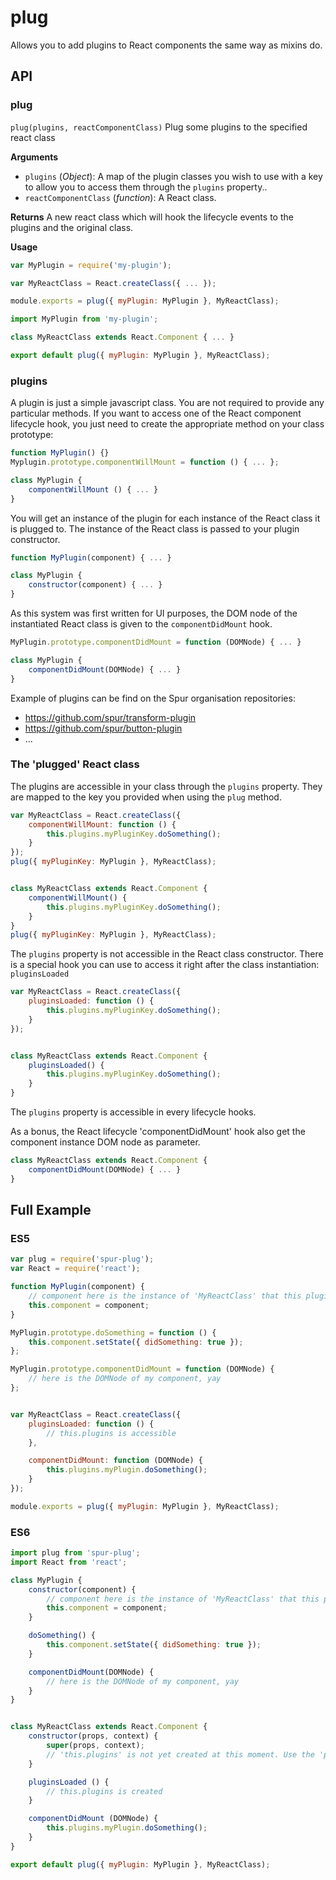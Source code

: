 # plug
Allows you to add plugins to React components the same way as mixins do.

## API
### plug
`plug(plugins, reactComponentClass)`
Plug some plugins to the specified react class

**Arguments**
- `plugins` (*Object*): A map of the plugin classes you wish to use with a key to allow you to access them through the `plugins` property..
- `reactComponentClass` (*function*): A React class.

**Returns**
A new react class which will hook the lifecycle events to the plugins and the original class.

**Usage**
```javascript
var MyPlugin = require('my-plugin');

var MyReactClass = React.createClass({ ... });

module.exports = plug({ myPlugin: MyPlugin }, MyReactClass);
```

```javascript
import MyPlugin from 'my-plugin';

class MyReactClass extends React.Component { ... }

export default plug({ myPlugin: MyPlugin }, MyReactClass);
```



### plugins
A plugin is just a simple javascript class. You are not required to provide any particular methods. If you want to access one of the
React component lifecycle hook, you just need to create the appropriate method on your class prototype:
```javascript
function MyPlugin() {}
Myplugin.prototype.componentWillMount = function () { ... };

class MyPlugin {
	componentWillMount () { ... }
}
```


You will get an instance of the plugin for each instance of the React class it is plugged to. The instance of the React class is 
passed to your plugin constructor.
```javascript
function MyPlugin(component) { ... }

class MyPlugin {
	constructor(component) { ... }
}
```


As this system was first written for UI purposes, the DOM node of the instantiated React class is given to the `componentDidMount` hook.
```javascript
MyPlugin.prototype.componentDidMount = function (DOMNode) { ... }

class MyPlugin {
	componentDidMount(DOMNode) { ... }
}
```


Example of plugins can be find on the Spur organisation repositories:
- https://github.com/spur/transform-plugin
- https://github.com/spur/button-plugin
- ...


### The 'plugged' React class
The plugins are accessible in your class through the `plugins` property. They are mapped to the key you provided when using the `plug` method.
```javascript
var MyReactClass = React.createClass({
	componentWillMount: function () {
		this.plugins.myPluginKey.doSomething();
	}
});
plug({ myPluginKey: MyPlugin }, MyReactClass);


class MyReactClass extends React.Component {
	componentWillMount() {
		this.plugins.myPluginKey.doSomething();
	}
}
plug({ myPluginKey: MyPlugin }, MyReactClass);
```

The `plugins` property is not accessible in the React class constructor. There is a special hook you can use to access it right after the class instantiation: `pluginsLoaded`
```javascript
var MyReactClass = React.createClass({
	pluginsLoaded: function () {
		this.plugins.myPluginKey.doSomething();
	}
});


class MyReactClass extends React.Component {
	pluginsLoaded() {
		this.plugins.myPluginKey.doSomething();
	}
}
```
The `plugins` property is accessible in every lifecycle hooks.


As a bonus, the React lifecycle 'componentDidMount' hook also get the component instance DOM node as parameter.
```javascript
class MyReactClass extends React.Component {
	componentDidMount(DOMNode) { ... }
}
```



## Full Example
### ES5
```javascript
var plug = require('spur-plug');
var React = require('react');

function MyPlugin(component) {
	// component here is the instance of 'MyReactClass' that this pluging is plugged to.
	this.component = component;
}

MyPlugin.prototype.doSomething = function () {
	this.component.setState({ didSomething: true });
};

MyPlugin.prototype.componentDidMount = function (DOMNode) {
	// here is the DOMNode of my component, yay
};


var MyReactClass = React.createClass({
	pluginsLoaded: function () {
		// this.plugins is accessible
	},

	componentDidMount: function (DOMNode) {
		this.plugins.myPlugin.doSomething();
	}
});

module.exports = plug({ myPlugin: MyPlugin }, MyReactClass);
```


### ES6
```javascript
import plug from 'spur-plug';
import React from 'react';

class MyPlugin {
	constructor(component) {
		// component here is the instance of 'MyReactClass' that this pluging is plugged to.
		this.component = component;
	}

	doSomething() {
		this.component.setState({ didSomething: true });
	}

	componentDidMount(DOMNode) {
		// here is the DOMNode of my component, yay
	}
}


class MyReactClass extends React.Component {
	constructor(props, context) {
		super(props, context);
		// 'this.plugins' is not yet created at this moment. Use the 'pluginsLoaded' hook instead.
	}

	pluginsLoaded () {
		// this.plugins is created
	}

	componentDidMount (DOMNode) {
		this.plugins.myPlugin.doSomething();
	}
}

export default plug({ myPlugin: MyPlugin }, MyReactClass);
```
